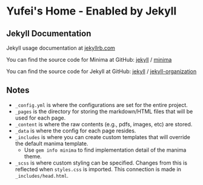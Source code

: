 # Yufei's Home - Enabled by Jekyll

## Jekyll Documentation

Jekyll usage documentation at [jekyllrb.com](https://jekyllrb.com/)

You can find the source code for Minima at GitHub:
[jekyll][jekyll-organization] /
[minima](https://github.com/jekyll/minima)

You can find the source code for Jekyll at GitHub:
[jekyll](https://github.com/jekyll/jekyll) / 
[jekyll-organization][jekyll-organization]

[jekyll-organization]: https://github.com/jekyll

## Notes

- `_config.yml` is where the configurations are set for the entire project.
- `_pages` is the directory for storing the markdown/HTML files that will be used for each page.
- `_content` is where the raw contents (e.g., pdfs, images, etc) are stored.
- `_data` is where the config for each page resides.
- `_includes` is where you can create custom templates that will override the default manima template.
    - Use `gem info minima` to find implementation detail of the manima theme.
- `_scss` is where custom styling can be specified. 
Changes from this is reflected when `styles.css` is imported. This connection is made in `_includes/head.html`.